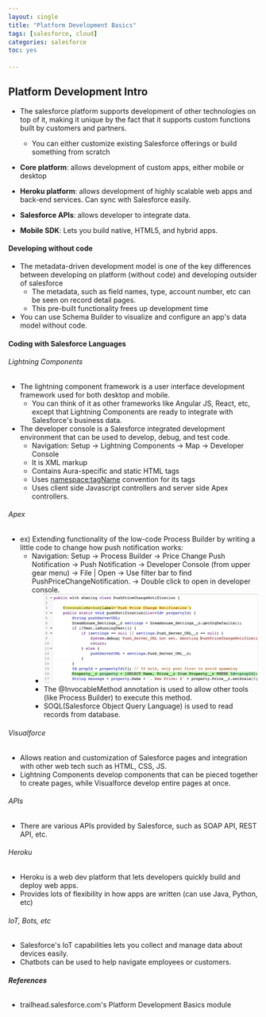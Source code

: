 ```yaml
---
layout: single
title: "Platform Development Basics"
tags: [salesforce, cloud]
categories: salesforce
toc: yes

---
```


## Platform Development Intro

- The salesforce platform supports development of other technologies on top of it, making it unique by the fact that it supports custom functions built by customers and partners. 
  - You can either customize existing Salesforce offerings or build something from scratch

- **Core platform**: allows development of custom apps, either mobile or desktop
- **Heroku platform**: allows development of highly scalable web apps and back-end services. Can sync with Salesforce easily.
- **Salesforce APIs**: allows developer to integrate data.
- **Mobile SDK**: Lets you build native, HTML5, and hybrid apps.

#### Developing without code

- The metadata-driven development model is one of the key differences between developing on platform (without code) and developing outsider of salesforce
  - The metadata, such as field names, type, account number, etc can be seen on record detail pages. 
  - This pre-built functionality frees up development time
- You can use Schema Builder to visualize and configure an app's data model without code.

#### Coding with Salesforce Languages

###### Lightning Components

- The lightning component framework is a user interface development framework used for both desktop and mobile. 
  - You can think of it as other frameworks like Angular JS, React, etc, except that Lightning Components are ready to integrate with Salesforce's business data.
- The developer console is a Salesforce integrated development environment that can be used to develop, debug, and test code. 
  - Navigation: Setup -> Lightning Components -> Map -> Developer Console
  - It is XML markup
  - Contains Aura-specific and static HTML tags 
  - Uses <namespace:tagName> convention for its tags
  - Uses client side Javascript controllers and server side Apex controllers.

###### Apex

- ex) Extending functionality of the low-code Process Builder by writing a little code to change how push notification works:
  - Navigation: Setup -> Process Builder -> Price Change Push Notification -> Push Notification -> Developer Console (from upper gear menu) -> File | Open -> Use filter bar to find PushPriceChangeNotification. -> Double click to open in developer console.
    - ![image-20211217180909238](/assets/images/image-20211217180909238.png)
    - The @InvocableMethod annotation is used to allow other tools (like Process Builder) to execute this method.
    - SOQL(Salesforce Object Query Language) is used to read records from database.

###### Visualforce

- Allows reation and customization of Salesforce pages and integration with other web tech such as HTML, CSS, JS.
- Lightning Components develop components that can be pieced together to create pages, while Visualforce develop entire pages at once. 

###### APIs

- There are various APIs provided by Salesforce, such as SOAP API, REST API, etc.

###### Heroku

- Heroku is a web dev platform that lets developers quickly build and deploy web apps.
- Provides lots of flexibility in how apps are written (can use Java, Python, etc)

###### IoT, Bots, etc

- Salesforce's IoT capabilities lets you collect and manage data about devices easily.
- Chatbots can be used to help navigate employees or customers.



###### **References**

- trailhead.salesforce.com's Platform Development Basics module